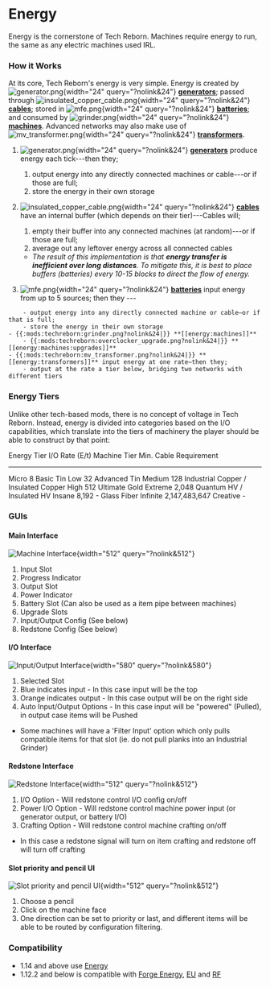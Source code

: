 # Energy

Energy is the cornerstone of Tech Reborn. Machines require energy to run, the same as any electric machines used IRL.

### How it Works

At its core, Tech Reborn's energy is very simple. Energy is created by ![generator.png](/media/mods/techreborn/generator.png){width="24" query="?nolink&24"} **[generators](/energy/generators)**; passed through ![insulated_copper_cable.png](/media/mods/techreborn/insulated_copper_cable.png){width="24" query="?nolink&24"} **[cables](/energy/cables)**; stored in ![mfe.png](/media/mods/techreborn/mfe.png){width="24" query="?nolink&24"} **[batteries](/energy/batteries)**; and consumed by ![grinder.png](/media/mods/techreborn/grinder.png){width="24" query="?nolink&24"} **[machines](/energy/machines)**. Advanced networks may also make use of ![mv_transformer.png](/media/mods/techreborn/mv_transformer.png){width="24" query="?nolink&24"} **[transformers](/energy/transformers)**.

1.  ![generator.png](/media/mods/techreborn/generator.png){width="24" query="?nolink&24"} **[generators](/energy/generators)** produce energy each tick---then they;
    1.  output energy into any directly connected machines or cable---or if those are full;
    2.  store the energy in their own storage
2.  ![insulated_copper_cable.png](/media/mods/techreborn/insulated_copper_cable.png){width="24" query="?nolink&24"} **[cables](/energy/cables)** have an internal buffer (which depends on their tier)---Cables will;
    1.  empty their buffer into any connected machines (at random)---or if those are full;
    2.  average out any leftover energy across all connected cables

    - *The result of this implementation is that **energy transfer is inefficient over long distances**. To mitigate this, it is best to place buffers (batteries) every 10-15 blocks to direct the flow of energy.*
3.  ![mfe.png](/media/mods/techreborn/mfe.png){width="24" query="?nolink&24"} **[batteries](/energy/batteries)** input energy from up to 5 sources; then they ---

<!-- -->

        - output energy into any directly connected machine or cable—or if that is full;
        - store the energy in their own storage
    - {{:mods:techreborn:grinder.png?nolink&24|}} **[[energy:machines]]**
        - {{:mods:techreborn:overclocker_upgrade.png?nolink&24|}} **[[energy:machines:upgrades]]**
    - {{:mods:techreborn:mv_transformer.png?nolink&24|}} **[[energy:transformers]]** input energy at one rate—then they;
        - output at the rate a tier below, bridging two networks with different tiers

### Energy Tiers

Unlike other tech-based mods, there is no concept of voltage in Tech Reborn. Instead, energy is divided into categories based on the I/O capabilities, which translate into the tiers of machinery the player should be able to construct by that point:

  Energy Tier   I/O Rate (E/t)   Machine Tier   Min. Cable Requirement
  ------------- ---------------- -------------- ---------------------------
  Micro         8                Basic          Tin
  Low           32               Advanced       Tin
  Medium        128              Industrial     Copper / Insulated Copper
  High          512              Ultimate       Gold
  Extreme       2,048            Quantum        HV / Insulated HV
  Insane        8,192            \-             Glass Fiber
  Infinite      2,147,483,647    Creative       \-

### GUIs

#### Main Interface

![Machine Interface](/energy/machines/grinder_interface.png){width="512" query="?nolink&512"}

1.  Input Slot
2.  Progress Indicator
3.  Output Slot
4.  Power Indicator
5.  Battery Slot (Can also be used as a item pipe between machines)
6.  Upgrade Slots
7.  Input/Output Config (See below)
8.  Redstone Config (See below)

#### I/O Interface

![Input/Output Interface](/energy/machines/grinder_io_interface.png){width="580" query="?nolink&580"}

1.  Selected Slot
2.  Blue indicates input - In this case input will be the top
3.  Orange indicates output - In this case output will be on the right side
4.  Auto Input/Output Options - In this case input will be "powered" (Pulled), in output case items will be Pushed

- Some machines will have a 'Filter Input' option which only pulls compatible items for that slot (ie. do not pull planks into an Industrial Grinder)

#### Redstone Interface

![Redstone Interface](/energy/machines/grinder_redstone_interface.png){width="512" query="?nolink&512"}

1.  I/O Option - Will redstone control I/O config on/off
2.  Power I/O Option - Will redstone control machine power input (or generator output, or battery I/O)
3.  Crafting Option - Will redstone control machine crafting on/off

- In this case a redstone signal will turn on item crafting and redstone off will turn off crafting

#### Slot priority and pencil UI

![Slot priority and pencil UI](/energy/machines/389956634-4523abef-e0c6-45f3-a9db-d6d06ba58471.gif){width="512" query="?nolink&512"}

1.  Choose a pencil
2.  Click on the machine face
3.  One direction can be set to priority or last, and different items will be able to be routed by configuration filtering.

### Compatibility

- 1.14 and above use [Energy](https://github.com/TechReborn/Energy)
- 1.12.2 and below is compatible with [Forge Energy](/energy/forge_energy), [EU](/energy/eu) and [RF](/energy/rf)
